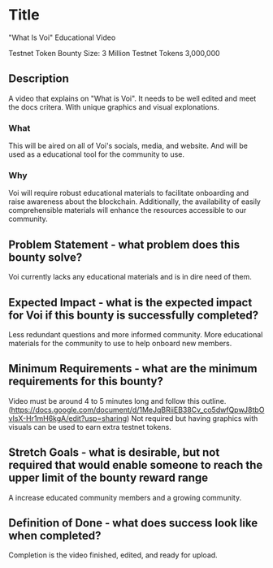 # Title
"What Is Voi" Educational Video

Testnet Token Bounty Size: 
3 Million Testnet Tokens 3,000,000
## Description
A video that explains on "What is Voi". It needs to be well edited and meet the docs critera. With unique graphics and visual explonations.
### What
This will be aired on all of Voi's socials, media, and website. And will be used as a educational tool for the community to use.
### Why
Voi will require robust educational materials to facilitate onboarding and raise awareness about the blockchain. Additionally, the availability of easily comprehensible materials will enhance the resources accessible to our community.

## Problem Statement - what problem does this bounty solve?
Voi currently lacks any educational materials and is in dire need of them.
## Expected Impact - what is the expected impact for Voi if this bounty is successfully completed? 
Less redundant questions and more informed community. More educational materials for the community to use to help onboard new members.
## Minimum Requirements - what are the minimum requirements for this bounty? 
Video must be around 4 to 5 minutes long and follow this outline. (https://docs.google.com/document/d/1MeJqBRiiEB38Cv_co5dwfQpwJ8tbOvIsX-Hr1mH6kgA/edit?usp=sharing) Not required but having graphics with visuals can be used to earn extra testnet tokens.

## Stretch Goals - what is desirable, but not required that would enable someone to reach the upper limit of the bounty reward range 
A increase educated community members and a growing community.
## Definition of Done - what does success look like when completed? 
Completion is the video finished, edited, and ready for upload.















